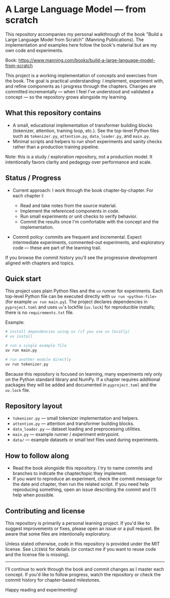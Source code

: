# A Large Language Model — from scratch

This repository accompanies my personal walkthrough of the book "Build a Large Language Model from Scratch" (Manning Publications). The implementation and examples here follow the book's material but are my own code and experiments.

Book: https://www.manning.com/books/build-a-large-language-model-from-scratch

This project is a working implementation of concepts and exercises from the book. The goal is practical understanding: I implement, experiment with, and refine components as I progress through the chapters. Changes are committed incrementally — when I feel I've understood and validated a concept — so the repository grows alongside my learning.

## What this repository contains

- A small, educational implementation of transformer building blocks (tokenizer, attention, training loop, etc.). See the top-level Python files such as `tokenizer.py`, `attention.py`, `data_loader.py`, and `main.py`.
- Minimal scripts and helpers to run short experiments and sanity checks rather than a production training pipeline.

Note: this is a study / exploration repository, not a production model. It intentionally favors clarity and pedagogy over performance and scale.

## Status / Progress

- Current approach: I work through the book chapter-by-chapter. For each chapter I:
	- Read and take notes from the source material.
	- Implement the referenced components in code.
	- Run small experiments or unit checks to verify behavior.
	- Commit the results once I'm comfortable with the concept and the implementation.

- Commit policy: commits are frequent and incremental. Expect intermediate experiments, commented-out experiments, and exploratory code — these are part of the learning trail.

If you browse the commit history you'll see the progressive development aligned with chapters and topics.

## Quick start


This project uses plain Python files and the `uv` runner for experiments. Each top-level Python file can be executed directly with `uv run <python-file>` (for example `uv run main.py`). The project declares dependencies in `pyproject.toml` and uses `uv`'s lockfile (`uv.lock`) for reproducible installs; there is no `requirements.txt` file.

Example:

```bash
# install dependencies using uv (if you use uv locally)
# uv install

# run a single example file
uv run main.py

# run another module directly
uv run tokenizer.py
```

Because this repository is focused on learning, many experiments rely only on the Python standard library and NumPy. If a chapter requires additional packages they will be added and documented in `pyproject.toml` and the `uv.lock` file.

## Repository layout

- `tokenizer.py` — small tokenizer implementation and helpers.
- `attention.py` — attention and transformer building blocks.
- `data_loader.py` — dataset loading and preprocessing utilities.
- `main.py` — example runner / experiment entrypoint.
- `data/` — example datasets or small text files used during experiments.

## How to follow along

- Read the book alongside this repository. I try to name commits and branches to indicate the chapter/topic they implement.
- If you want to reproduce an experiment, check the commit message for the date and chapter, then run the related script. If you need help reproducing something, open an issue describing the commit and I'll help when possible.

## Contributing and license

This repository is primarily a personal learning project. If you'd like to suggest improvements or fixes, please open an issue or a pull request. Be aware that some files are intentionally exploratory.

Unless stated otherwise, code in this repository is provided under the MIT license. See `LICENSE` for details (or contact me if you want to reuse code and the license file is missing).

---

I'll continue to work through the book and commit changes as I master each concept. If you'd like to follow progress, watch the repository or check the commit history for chapter-based milestones.

Happy reading and experimenting!

```
